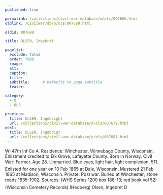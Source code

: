 ```yaml
---
published: true

permalink: /collections/civil-war-database/o/ols/007680.html
oldlink: /CivilWar/db/o/ols/007680.html

oldid: 007680

title: OLSEN, Ingebrit

pagelist:
  exclude: false
  order: 7680
  image: 
  alt:
  caption:
  title:
  subtitle:      # Defaults to page subtitle
  teaser:

category: 
  - O 
  - OLS

previous:
  title: OLSEN, Ingebright
  url: /collections/civil-war-database/o/ols/007679.html  
next:
  title: OLSEN, Ingebrigt
  url: /collections/civil-war-database/o/ols/007681.html   
---
```

WI 47th Inf Co A. Residence: Winchester, Winnebago County, Wisconsin. Enlistment credited to Elk Grove, Lafayette County. Born in Norway. Civil War: Farmer. Age 28. Unmarried. Blue eyes, light hair, light complexion, 5&#146;11&#148;. Enlisted for one year on 10 Feb 1865 at Dale, Wisconsin. Mustered 21 Feb 1865 at Madison, Wisconsin. Private. Post war: Buried at Winchester; stone reads &#147;1835-1902&#148;. Sources: (WHS Series 1200 box 188-13; red book vol 52) (Wisconsin Cemetery Records) (Hedberg) &#147;Olsen, Ingebret D&#148;
